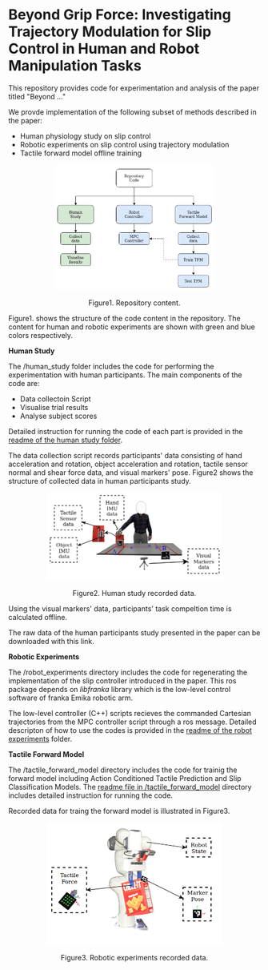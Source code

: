 **Beyond Grip Force: Investigating Trajectory Modulation for Slip Control in Human and Robot Manipulation Tasks**
============

This repository provides code for experimentation and analysis of the paper titled "Beyond ..."

We provde implementation of the following subset of methods described in the paper:

- Human physiology study on slip control
- Robotic experiments on slip control using trajectory modulation
- Tactile forward model offline training



<div align="center">
  <img src="images/code_struct.png" width="320" alt="Your Image Description">
  <p>Figure1. Repository content.</p>
</div>


Figure1. shows the structure of the code content in the repository. The content for human and robotic experiments are shown with green and blue colors respectively.

**Human Study**

The /human_study folder includes the code for performing the experimentation with human participants. The main components of the code are:

- Data collectoin Script
- Visualise trial results
- Analyse subject scores

Detailed instruction for running the code of each part is provided in the [readme of the human study folder](/human_study/README.md).

The data collection script records participants' data consisting of hand acceleration and rotation, object acceleration and rotation, tactile sensor normal and shear force data, and visual markers' pose. Figure2 shows the structure of collected data in human participants study.


<div align="center">
  <img src="images/data_H.png" width="350" alt="Your Image Description">
  <p>Figure2. Human study recorded data.</p>
</div>


Using the visual markers' data, participants' task compeltion time is calculated offline.


The raw data of the human participants study presented in the paper can be downloaded with this link.

**Robotic Experiments**

The /robot_experiments directory includes the code for regenerating the implementation of the slip controller introduced in the paper. This ros package depends on *libfranka* library which is the low-level control software of franka Emika robotic arm.

The low-level controller (C++) scripts recieves the commanded Cartesian trajectories from the MPC controller script through a ros message. Detailed descripton of how to use the codes is provided in the [readme of the robot experiments](/robot_experiments/README.md) folder.

**Tactile Forward Model**

The /tactile_forward_model directory includes the code for trainig the forward model including Action Conditioned Tactile Prediction and Slip Classification Models. The [readme file in /tactile_forward_model](/tactile_forward_model/README.md) directory includes detailed instruction for running the code.

Recorded data for traing the forward model is illustrated in Figure3.

<div align="center">
  <img src="images/robot_data.png" width="350" alt="Your Image Description">
  <p>Figure3. Robotic experiments recorded data.</p>
</div>
